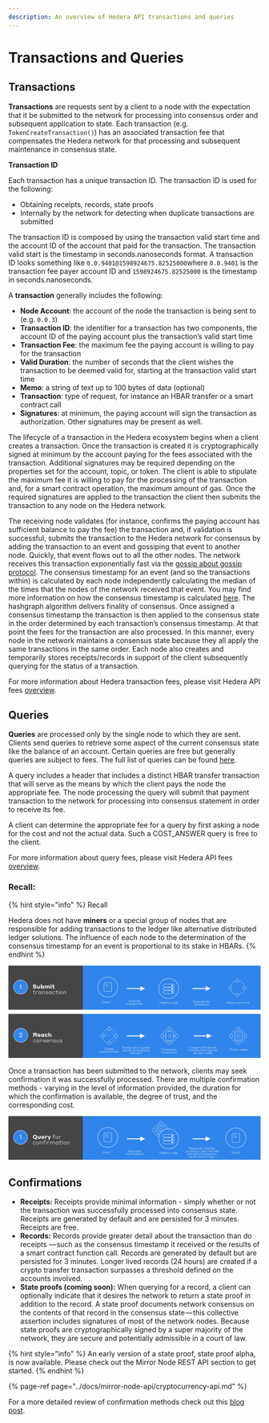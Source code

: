```yaml
---
description: An overview of Hedera API transactions and queries
---
```


# Transactions and Queries

## Transactions

**Transactions** are requests sent by a client to a node with the expectation that it be submitted to the network for processing into consensus order and subsequent application to state. Each transaction \(e.g. `TokenCreateTransaction()`\) has an associated transaction fee that compensates the Hedera network for that processing and subsequent maintenance in consensus state.

**Transaction ID**

Each transaction has a unique transaction ID. The transaction ID is used for the following:

* Obtaining receipts, records, state proofs
* Internally by the network for detecting when duplicate transactions are submitted

The transaction ID is composed by using the transaction valid start time and the account ID of the account that paid for the transaction. The transaction valid start is the timestamp in seconds.nanoseconds format. A transaction ID looks something like `0.0.9401@1598924675.82525000`where `0.0.9401` is the transaction fee payer account ID and `1598924675.82525000` is the timestamp in seconds.nanoseconds.

A **transaction** generally includes the following:

* **Node Account**: the account of the node the transaction is being sent to \(e.g. `0.0.3`\)
* **Transaction ID**: the identifier for a transaction has two components, the account ID of the paying account plus the transaction’s valid start time
* **Transaction Fee**: the maximum fee the paying account is willing to pay for the transaction
* **Valid Duration**: the number of seconds that the client wishes the transaction to be deemed valid for, starting at the transaction valid start time
* **Memo**:  a string of text up to 100 bytes of data \(optional\)
* **Transaction**: type of request, for instance an HBAR transfer or a smart contract call
* **Signatures**: at minimum, the paying account will sign the transaction as authorization. Other signatures may be present as well.

The lifecycle of a transaction in the Hedera ecosystem begins when a client creates a transaction. Once the transaction is created it is cryptographically signed at minimum by the account paying for the fees associated with the transaction. Additional signatures may be required depending on the properties set for the account, topic, or token. The client is able to stipulate the maximum fee it is willing to pay for the processing of the transaction and, for a smart contract operation, the maximum amount of gas. Once the required signatures are applied to the transaction the client then submits the transaction to any node on the Hedera network.

The receiving node validates \(for instance, confirms the paying account has sufficient balance to pay the fee\) the transaction and, if validation is successful, submits the transaction to the Hedera network for consensus by adding the transaction to an event and gossiping that event to another node. Quickly, that event flows out to all the other nodes. The network receives this transaction exponentially fast via the [gossip about gossip protocol](https://docs.hedera.com/docs/gossip-about-gossip). The consensus timestamp for an event \(and so the transactions within\) is calculated by each node independently calculating the median of the times that the nodes of the network received that event. You may find more information on how the consensus timestamp is calculated [here](https://docs.hedera.com/docs/hashgraph-overview#section-fair-timestamps). The hashgraph algorithm delivers finality of consensus. Once assigned a consensus timestamp the transaction is then applied to the consensus state in the order determined by each transaction’s consensus timestamp. At that point the fees for the transaction are also processed. In this manner, every node in the network maintains a consensus state because they all apply the same transactions in the same order. Each node also creates and temporarily stores receipts/records in support of the client subsequently querying for the status of a transaction.

For more information about Hedera transaction fees, please visit Hedera API fees [overview](https://www.hedera.com/fees).

## Queries

**Queries** are processed only by the single node to which they are sent. Clients send queries to retrieve some aspect of the current consensus state like the balance of an account. Certain queries are free but generally queries are subject to fees. The full list of queries can be found [here](https://app.gitbook.com/@docs-hedera/s/guides/~/drafts/-MHF35QPYQblNVmw4nQk/docs/sdks/queries).

A query includes a header that includes a distinct HBAR transfer transaction that will serve as the means by which the client pays the node the appropriate fee. The node processing the query will submit that payment transaction to the network for processing into consensus statement in order to receive its fee.

A client can determine the appropriate fee for a query by first asking a node for the cost and not the actual data. Such a COST\_ANSWER query is free to the client.

For more information about query fees, please visit Hedera API fees [overview](https://www.hedera.com/fees).

### Recall:

{% hint style="info" %}
Recall

Hedera does not have **miners** or a special group of nodes that are responsible for adding transactions to the ledger like alternative distributed ledger solutions. The influence of each node to the determination of the consensus timestamp for an event is proportional to its stake in HBARs.
{% endhint %}

![](../.gitbook/assets/transaction-flow.png)

Once a transaction has been submitted to the network, clients may seek confirmation it was successfully processed. There are multiple confirmation methods - varying in the level of information provided, the duration for which the confirmation is available, the degree of trust, and the corresponding cost.

![](../.gitbook/assets/query-confirmation.png)

## Confirmations

* **Receipts:** Receipts provide minimal information - simply whether or not the transaction was successfully processed into consensus state. Receipts are generated by default and are persisted for 3 minutes. Receipts are free.
* **Records:** Records provide greater detail about the transaction than do receipts — such as the consensus timestamp it received or the results of a smart contract function call. Records are generated by default but are persisted for 3 minutes. Longer lived records \(24 hours\) are created if a crypto transfer transaction surpasses a threshold defined on the accounts involved.
* **State proofs \(coming soon\):** When querying for a record, a client can optionally indicate that it desires the network to return a state proof in addition to the record. A state proof documents network consensus on the contents of that record in the consensus state — this collective assertion includes signatures of most of the network nodes. Because state proofs are cryptographically signed by a super majority of the network, they are secure and potentially admissible in a court of law.

{% hint style="info" %}
An early version of a state proof, state proof alpha, is now available. Please check out the Mirror Node REST API section to get started.
{% endhint %}

{% page-ref page="../docs/mirror-node-api/cryptocurrency-api.md" %}

For a more detailed review of confirmation methods check out this [blog post](https://www.hedera.com/blog/transaction-confirmation-methods-in-hedera).


